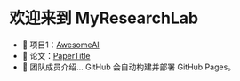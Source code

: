# 欢迎来到 MyResearchLab

- 🚀 项目1：[AwesomeAI](https://github.com/MyResearchLab/AwesomeAI)
- 📄 论文：[PaperTitle](https://arxiv.org/abs/xxxx.xxxx)
- 👥 团队成员介绍...
GitHub 会自动构建并部署 GitHub Pages。
